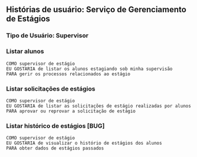 ## Histórias de usuário: Serviço de Gerenciamento de Estágios
### Tipo de Usuário: Supervisor

### Listar alunos

    COMO supervisor de estágio
    EU GOSTARIA de listar os alunos estagiando sob minha supervisão
    PARA gerir os processos relacionados ao estágio

### Listar solicitações de estágios

    COMO supervisor de estágio
    EU GOSTARIA de listar as solicitações de estágio realizadas por alunos 
    PARA aprovar ou reprovar a solicitação de estágio

### Listar histórico de estágios [BUG]

    COMO supervisor de estágio
    EU GOSTARIA de visualizar o histório de estágios dos alunos
    PARA obter dados de estágios passados
